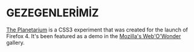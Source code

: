 GEZEGENLERİMİZ
===============

[The Planetarium][demo_url] is a CSS3 experiment that was created for the launch of Firefox 4. It's been featured as a demo in the [Mozilla's Web'O'Wonder][wow_url] gallery.

[wow_url]: http://demos.mozilla.org
[demo_url]: http://mozillademos.org/demos/planetarium/demo.html
